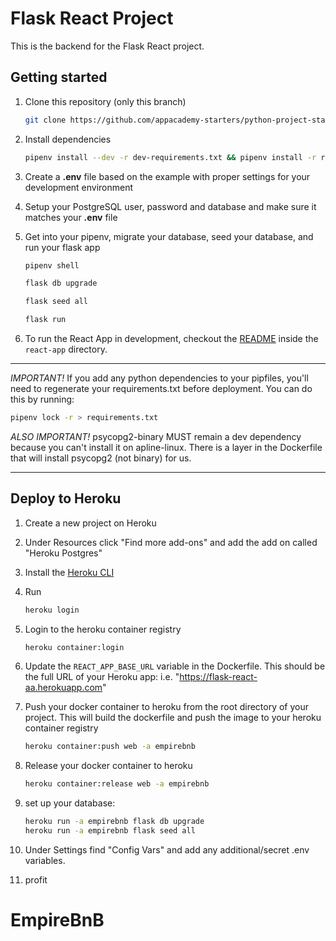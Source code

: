 # Flask React Project

This is the backend for the Flask React project.

## Getting started

1. Clone this repository (only this branch)

   ```bash
   git clone https://github.com/appacademy-starters/python-project-starter.git
   ```

2. Install dependencies

      ```bash
      pipenv install --dev -r dev-requirements.txt && pipenv install -r requirements.txt
      ```

3. Create a **.env** file based on the example with proper settings for your
   development environment
4. Setup your PostgreSQL user, password and database and make sure it matches your **.env** file

5. Get into your pipenv, migrate your database, seed your database, and run your flask app

   ```bash
   pipenv shell
   ```

   ```bash
   flask db upgrade
   ```

   ```bash
   flask seed all
   ```

   ```bash
   flask run
   ```

6. To run the React App in development, checkout the [README](./react-app/README.md) inside the `react-app` directory.

***
*IMPORTANT!*
   If you add any python dependencies to your pipfiles, you'll need to regenerate your requirements.txt before deployment.
   You can do this by running:

   ```bash
   pipenv lock -r > requirements.txt
   ```

*ALSO IMPORTANT!*
   psycopg2-binary MUST remain a dev dependency because you can't install it on apline-linux.
   There is a layer in the Dockerfile that will install psycopg2 (not binary) for us.
***

## Deploy to Heroku

1. Create a new project on Heroku
2. Under Resources click "Find more add-ons" and add the add on called "Heroku Postgres"
3. Install the [Heroku CLI](https://devcenter.heroku.com/articles/heroku-command-line)
4. Run

   ```bash
   heroku login
   ```

5. Login to the heroku container registry

   ```bash
   heroku container:login
   ```

6. Update the `REACT_APP_BASE_URL` variable in the Dockerfile.
   This should be the full URL of your Heroku app: i.e. "https://flask-react-aa.herokuapp.com"
7. Push your docker container to heroku from the root directory of your project.
   This will build the dockerfile and push the image to your heroku container registry

   ```bash
   heroku container:push web -a empirebnb
   ```

8. Release your docker container to heroku

   ```bash
   heroku container:release web -a empirebnb
   ```

9. set up your database:

   ```bash
   heroku run -a empirebnb flask db upgrade
   heroku run -a empirebnb flask seed all
   ```

10. Under Settings find "Config Vars" and add any additional/secret .env variables.

11. profit
# EmpireBnB
